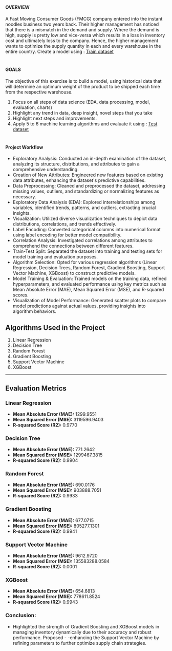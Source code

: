
#
#### OVERVIEW


A Fast Moving Consumer Goods (FMCG) company entered into the instant noodles business two
years back. Their higher management has noticed that there is a mismatch in the demand and
supply. Where the demand is high, supply is pretty low and vice-versa which results in a loss in
inventory cost and ultimately loss to the company. Hence, the higher management wants to
optimize the supply quantity in each and every warehouse in the entire country.
Create a model using : [Train dataset](https://drive.google.com/file/d/1eodz3D2p9HZYKzEJYBpyuDGek-BH0dbY/view)

#
#### GOALS
The objective of this exercise is to build a model, using historical data that will determine an
optimum weight of the product to be shipped each time from the respective warehouse.
1. Focus on all steps of data science (EDA, data processing, model, evaluation, charts)
2. Highlight any trend in data, deep insight, novel steps that you take
3. Highlight next steps and improvements.
4. Apply 5 to 6 machine learning algorithms and evaluate it using : [Test dataset](https://drive.google.com/file/d/11V08gQiXAHHz2-dy3FX6pbY21I9x9wle/view)
#

#### Project Workflow
- Exploratory Analysis: Conducted an in-depth examination of the dataset, analyzing its structure, distributions, and attributes to gain a comprehensive understanding.
- Creation of New Attributes: Engineered new features based on existing data attributes, enhancing the dataset's predictive capabilities.
- Data Preprocessing: Cleaned and preprocessed the dataset, addressing missing values, outliers, and standardizing or normalizing features as necessary.
- Exploratory Data Analysis (EDA): Explored interrelationships among variables, identified trends, patterns, and outliers, extracting crucial insights.
- Visualization: Utilized diverse visualization techniques to depict data distributions, correlations, and trends effectively.
- Label Encoding: Converted categorical columns into numerical format using label encoding for better model compatibility.
- Correlation Analysis: Investigated correlations among attributes to comprehend the connections between different features.
- Train-Test Split: Separated the dataset into training and testing sets for model training and evaluation purposes.
- Algorithm Selection: Opted for various regression algorithms (Linear Regression, Decision Trees, Random Forest, Gradient Boosting, Support Vector Machine, XGBoost) to construct predictive models.
- Model Training & Evaluation: Trained models on the training data, refined hyperparameters, and evaluated performance using key metrics such as Mean Absolute Error (MAE), Mean Squared Error (MSE), and R-squared scores.
- Visualization of Model Performance: Generated scatter plots to compare model predictions against actual values, providing insights into algorithm behaviors.



## Algorithms Used in the Project

1. Linear Regression
2. Decision Tree
3. Random Forest
4. Gradient Boosting
5. Support Vector Machine
6. XGBoost

---

## Evaluation Metrics

### Linear Regression
- **Mean Absolute Error (MAE):** 1299.9551
- **Mean Squared Error (MSE):** 3119596.9403
- **R-squared Score (R2):** 0.9770

### Decision Tree
- **Mean Absolute Error (MAE):** 771.2642
- **Mean Squared Error (MSE):** 1299467.3815
- **R-squared Score (R2):** 0.9904

### Random Forest
- **Mean Absolute Error (MAE):** 690.0176
- **Mean Squared Error (MSE):** 903888.7051
- **R-squared Score (R2):** 0.9933

### Gradient Boosting
- **Mean Absolute Error (MAE):** 677.0715
- **Mean Squared Error (MSE):** 805277.1301
- **R-squared Score (R2):** 0.9941

### Support Vector Machine
- **Mean Absolute Error (MAE):** 9612.9720
- **Mean Squared Error (MSE):** 135583288.0584
- **R-squared Score (R2):** 0.0001

### XGBoost
- **Mean Absolute Error (MAE):** 654.6813
- **Mean Squared Error (MSE):** 778611.8524
- **R-squared Score (R2):** 0.9943

### Conclusion:
- Highlighted the strength of Gradient Boosting and XGBoost models in managing inventory dynamically due to their accuracy and robust performance. Proposed - -enhancing the Support Vector Machine by refining parameters to further optimize supply chain strategies.
